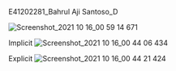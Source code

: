 E41202281_Bahrul Aji Santoso_D

![Screenshot_2021 10 16_00 59 14 671](https://user-images.githubusercontent.com/76810040/137532154-d152e558-be30-4e54-a607-2b004a598cf6.png)

Implicit
![Screenshot_2021 10 16_00 44 06 434](https://user-images.githubusercontent.com/76810040/137532202-6b2f12a0-c410-439c-a435-d3d3e931c5b8.png)

Explicit
![Screenshot_2021 10 16_00 44 21 424](https://user-images.githubusercontent.com/76810040/137532209-573a87c8-06e6-4bb4-863d-f8e40d1125e1.png)
